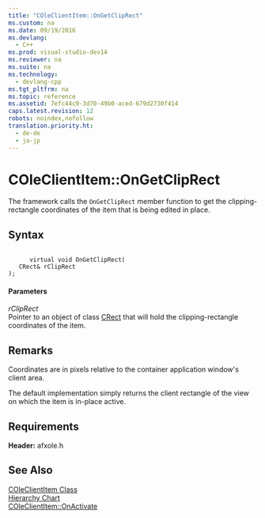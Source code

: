 ```yaml
---
title: "COleClientItem::OnGetClipRect"
ms.custom: na
ms.date: 09/19/2016
ms.devlang: 
  - C++
ms.prod: visual-studio-dev14
ms.reviewer: na
ms.suite: na
ms.technology: 
  - devlang-cpp
ms.tgt_pltfrm: na
ms.topic: reference
ms.assetid: 7efc44c9-3d70-49b0-aced-679d2730f414
caps.latest.revision: 12
robots: noindex,nofollow
translation.priority.ht: 
  - de-de
  - ja-jp
---
```

# COleClientItem::OnGetClipRect
The framework calls the `OnGetClipRect` member function to get the clipping-rectangle coordinates of the item that is being edited in place.  
  
## Syntax  
  
```  
  
      virtual void OnGetClipRect(  
   CRect& rClipRect   
);  
```  
  
#### Parameters  
 *rClipRect*  
 Pointer to an object of class [CRect](../vs140/CRect-Class.md) that will hold the clipping-rectangle coordinates of the item.  
  
## Remarks  
 Coordinates are in pixels relative to the container application window's client area.  
  
 The default implementation simply returns the client rectangle of the view on which the item is in-place active.  
  
## Requirements  
 **Header:** afxole.h  
  
## See Also  
 [COleClientItem Class](../vs140/COleClientItem-Class.md)   
 [Hierarchy Chart](../vs140/Hierarchy-Chart.md)   
 [COleClientItem::OnActivate](../vs140/COleClientItem--OnActivate.md)